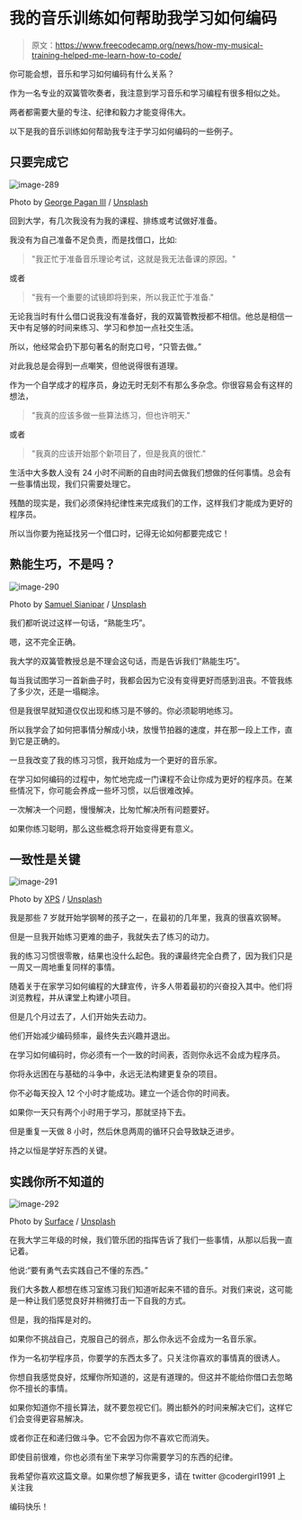 # 我的音乐训练如何帮助我学习如何编码

> 原文：<https://www.freecodecamp.org/news/how-my-musical-training-helped-me-learn-how-to-code/>

你可能会想，音乐和学习如何编码有什么关系？

作为一名专业的双簧管吹奏者，我注意到学习音乐和学习编程有很多相似之处。

两者都需要大量的专注、纪律和毅力才能变得伟大。

以下是我的音乐训练如何帮助我专注于学习如何编码的一些例子。

## 只要完成它

![image-289](img/a68cd237ef533674eb2a12e0db8b2d02.png)

Photo by [George Pagan III](https://unsplash.com/@gpthree?utm_source=ghost&utm_medium=referral&utm_campaign=api-credit) / [Unsplash](https://unsplash.com/?utm_source=ghost&utm_medium=referral&utm_campaign=api-credit)

回到大学，有几次我没有为我的课程、排练或考试做好准备。

我没有为自己准备不足负责，而是找借口，比如:

> "我正忙于准备音乐理论考试，这就是我无法备课的原因。"

或者

> "我有一个重要的试镜即将到来，所以我正忙于准备."

无论我当时有什么借口说我没有准备好，我的双簧管教授都不相信。他总是相信一天中有足够的时间来练习、学习和参加一点社交生活。

所以，他经常会扔下那句著名的耐克口号，“只管去做。”

对此我总是会得到一点嘲笑，但他说得很有道理。

作为一个自学成才的程序员，身边无时无刻不有那么多杂念。你很容易会有这样的想法，

> "我真的应该多做一些算法练习，但也许明天."

或者

> "我真的应该开始那个新项目了，但是我真的很忙."

生活中大多数人没有 24 小时不间断的自由时间去做我们想做的任何事情。总会有一些事情出现，我们只需要处理它。

残酷的现实是，我们必须保持纪律性来完成我们的工作，这样我们才能成为更好的程序员。

所以当你要为拖延找另一个借口时，记得无论如何都要完成它！

## 熟能生巧，不是吗？

![image-290](img/b20dc00cfe072c74ef8fafe75dc36a57.png)

Photo by [Samuel Sianipar](https://unsplash.com/@samthewam24?utm_source=ghost&utm_medium=referral&utm_campaign=api-credit) / [Unsplash](https://unsplash.com/?utm_source=ghost&utm_medium=referral&utm_campaign=api-credit)

我们都听说过这样一句话，“熟能生巧”。

嗯，这不完全正确。

我大学的双簧管教授总是不理会这句话，而是告诉我们“熟能生巧”。

每当我试图学习一首新曲子时，我都会因为它没有变得更好而感到沮丧。不管我练了多少次，还是一塌糊涂。

但是我很早就知道仅仅出现和练习是不够的。你必须聪明地练习。

所以我学会了如何把事情分解成小块，放慢节拍器的速度，并在那一段上工作，直到它是正确的。

一旦我改变了我的练习习惯，我开始成为一个更好的音乐家。

在学习如何编码的过程中，匆忙地完成一门课程不会让你成为更好的程序员。在某些情况下，你可能会养成一些坏习惯，以后很难改掉。

一次解决一个问题，慢慢解决，比匆忙解决所有问题要好。

如果你练习聪明，那么这些概念将开始变得更有意义。

## 一致性是关键

![image-291](img/18d4368017f70c3f60671a616dbc4dae.png)

Photo by [XPS](https://unsplash.com/@xps?utm_source=ghost&utm_medium=referral&utm_campaign=api-credit) / [Unsplash](https://unsplash.com/?utm_source=ghost&utm_medium=referral&utm_campaign=api-credit)

我是那些 7 岁就开始学钢琴的孩子之一，在最初的几年里，我真的很喜欢钢琴。

但是一旦我开始练习更难的曲子，我就失去了练习的动力。

我的练习习惯很零散，结果也没什么起色。我的课最终完全白费了，因为我们只是一周又一周地重复同样的事情。

随着关于在家学习如何编程的大肆宣传，许多人带着最初的兴奋投入其中。他们将浏览教程，并从课堂上构建小项目。

但是几个月过去了，人们开始失去动力。

他们开始减少编码频率，最终失去兴趣并退出。

在学习如何编码时，你必须有一个一致的时间表，否则你永远不会成为程序员。

你将永远困在与基础的斗争中，永远无法构建更复杂的项目。

你不必每天投入 12 个小时才能成功。建立一个适合你的时间表。

如果你一天只有两个小时用于学习，那就坚持下去。

但是重复一天做 8 小时，然后休息两周的循环只会导致缺乏进步。

持之以恒是学好东西的关键。

## 实践你所不知道的

![image-292](img/b3ed6780bb9199d2985ed9557dfe16ed.png)

Photo by [Surface](https://unsplash.com/@surface?utm_source=ghost&utm_medium=referral&utm_campaign=api-credit) / [Unsplash](https://unsplash.com/?utm_source=ghost&utm_medium=referral&utm_campaign=api-credit)

在我大学三年级的时候，我们管乐团的指挥告诉了我们一些事情，从那以后我一直记着。

他说:“要有勇气去实践自己不懂的东西。”

我们大多数人都想在练习室练习我们知道听起来不错的音乐。对我们来说，这可能是一种让我们感觉良好并稍微打击一下自我的方式。

但是，我的指挥是对的。

如果你不挑战自己，克服自己的弱点，那么你永远不会成为一名音乐家。

作为一名初学程序员，你要学的东西太多了。只关注你喜欢的事情真的很诱人。

你想自我感觉良好，炫耀你所知道的，这是有道理的。但这并不能给你借口去忽略你不擅长的事情。

如果你知道你不擅长算法，就不要忽视它们。腾出额外的时间来解决它们，这样它们会变得更容易解决。

或者你正在和递归做斗争。它不会因为你不喜欢它而消失。

即使目前很难，你也必须有坐下来学习你需要学习的东西的纪律。

我希望你喜欢这篇文章。如果你想了解我更多，请在 twitter @codergirl1991 上关注我

编码快乐！
